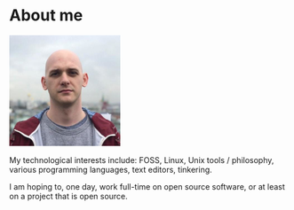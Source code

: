 # About me

<img src="/static/profile.png" width=200>

My technological interests include: FOSS, Linux, Unix tools / philosophy, various
programming languages, text editors, tinkering.

I am hoping to, one day, work full-time on open source software, or at least on
a project that is open source.
